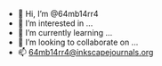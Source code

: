 - 👋 Hi, I’m @64mb14rr4
- 👀 I’m interested in ...
- 🌱 I’m currently learning ...
- 💞️ I’m looking to collaborate on ...
- 📫 64mb14rr4@inkscapejournals.org

<!---
64mb14rr4/64mb14rr4 is a ✨ special ✨ repository because its `README.md` (this file) appears on your GitHub profile.
You can click the Preview link to take a look at your changes.
--->
